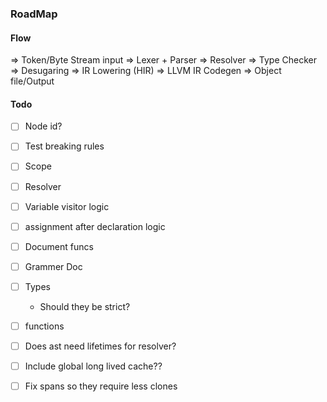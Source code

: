 ### RoadMap

#### Flow
=> Token/Byte Stream input
=> Lexer + Parser
=> Resolver
=> Type Checker
=> Desugaring
=> IR Lowering (HIR)
=> LLVM IR Codegen
=> Object file/Output


#### Todo
- [ ] Node id?
- [ ] Test breaking rules
- [ ] Scope
- [ ] Resolver
- [ ] Variable visitor logic
- [ ] assignment after declaration logic
- [ ] Document funcs
- [ ] Grammer Doc
- [ ] Types
    - Should they be strict?
- [ ] functions


- [ ] Does ast need lifetimes for resolver?

- [ ] Include global long lived cache??

- [ ] Fix spans so they require less clones
